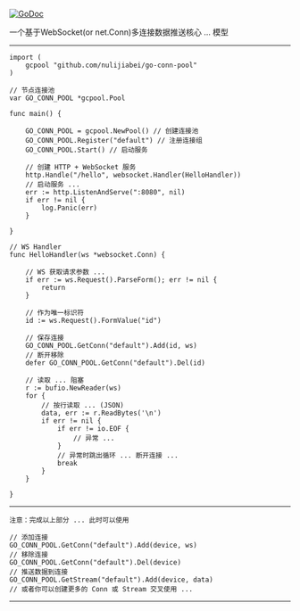 <a href="https://godoc.org/github.com/nulijiabei/go-conn-pool"><img src="https://godoc.org/github.com/nulijiabei/go-conn-pool?status.svg" alt="GoDoc"></a>

一个基于WebSocket(or net.Conn)多连接数据推送核心 ... 模型

-------------

	import (
		gcpool "github.com/nulijiabei/go-conn-pool"
	)

	// 节点连接池
	var GO_CONN_POOL *gcpool.Pool
	
	func main() {
		
		GO_CONN_POOL = gcpool.NewPool() // 创建连接池
		GO_CONN_POOL.Register("default") // 注册连接组
		GO_CONN_POOL.Start() // 启动服务
		
		// 创建 HTTP + WebSocket 服务
		http.Handle("/hello", websocket.Handler(HelloHandler))
		// 启动服务 ...
		err := http.ListenAndServe(":8080", nil)
		if err != nil {
			log.Panic(err)
		}
		
	}
	
	// WS Handler
	func HelloHandler(ws *websocket.Conn) {
		
		// WS 获取请求参数 ... 
		if err := ws.Request().ParseForm(); err != nil {
			return
		}
	
		// 作为唯一标识符
		id := ws.Request().FormValue("id")
		
		// 保存连接
		GO_CONN_POOL.GetConn("default").Add(id, ws)
		// 断开移除
		defer GO_CONN_POOL.GetConn("default").Del(id)
			
		// 读取 ... 阻塞
		r := bufio.NewReader(ws)
		for {
			// 按行读取 ... (JSON)
			data, err := r.ReadBytes('\n')
			if err != nil {
				if err != io.EOF {
					// 异常 ...
				}
				// 异常时跳出循环 ... 断开连接 ...
				break
			}
		}
		
	}

---


	注意：完成以上部分 ... 此时可以使用 
	
	// 添加连接
	GO_CONN_POOL.GetConn("default").Add(device, ws)
	// 移除连接
	GO_CONN_POOL.GetConn("default").Del(device)
	// 推送数据到连接
	GO_CONN_POOL.GetStream("default").Add(device, data)
	// 或者你可以创建更多的 Conn 或 Stream 交叉使用 ...
	
---